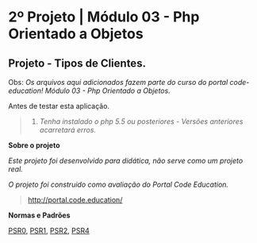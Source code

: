 2º Projeto | Módulo 03 - Php Orientado a Objetos
================================================

Projeto - Tipos de Clientes.
-------------------------------

Obs: *Os arquivos aqui adicionados fazem parte do curso do portal code-education! Módulo 03 - Php Orientado a Objetos.*

Antes de testar esta aplicação.

>1. *Tenha instalado o php 5.5 ou posteriores - Versões anteriores acarretará erros.*

**Sobre o projeto**

*Este projeto foi desenvolvido para didática, não serve como um projeto real.*

*O projeto foi construido como avaliação do Portal Code Education.*

>http://portal.code.education/

**Normas e Padrões**

<a href="http://www.php-fig.org/psr/psr-0/" title="psr0">PSR0</a>, <a href="http://www.php-fig.org/psr/psr-1/" title="psr1">PSR1</a>, <a href="http://www.php-fig.org/psr/psr-2/" title="psr2">PSR2</a>, <a href="http://www.php-fig.org/psr/psr-4/" title="psr4">PSR4</a>
